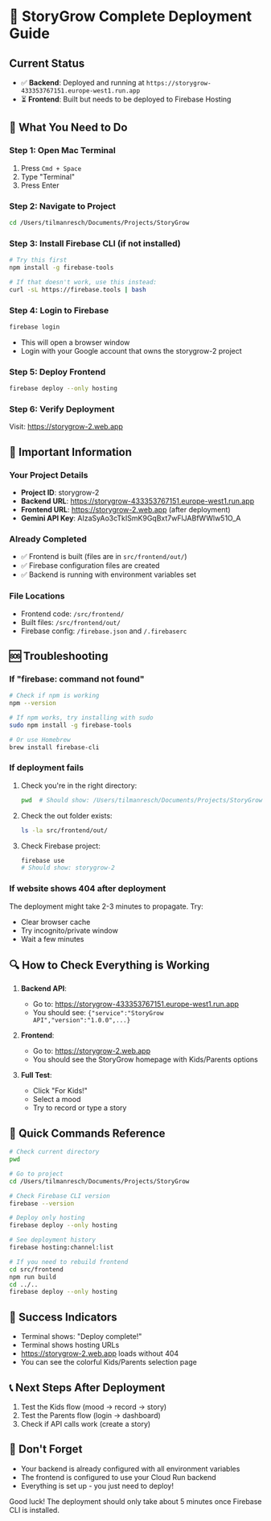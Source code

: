 # 🚀 StoryGrow Complete Deployment Guide

## Current Status
- ✅ **Backend**: Deployed and running at `https://storygrow-433353767151.europe-west1.run.app`
- ⏳ **Frontend**: Built but needs to be deployed to Firebase Hosting

## 🎯 What You Need to Do

### Step 1: Open Mac Terminal
1. Press `Cmd + Space` 
2. Type "Terminal"
3. Press Enter

### Step 2: Navigate to Project
```bash
cd /Users/tilmanresch/Documents/Projects/StoryGrow
```

### Step 3: Install Firebase CLI (if not installed)
```bash
# Try this first
npm install -g firebase-tools

# If that doesn't work, use this instead:
curl -sL https://firebase.tools | bash
```

### Step 4: Login to Firebase
```bash
firebase login
```
- This will open a browser window
- Login with your Google account that owns the storygrow-2 project

### Step 5: Deploy Frontend
```bash
firebase deploy --only hosting
```

### Step 6: Verify Deployment
Visit: https://storygrow-2.web.app

## 📁 Important Information

### Your Project Details
- **Project ID**: storygrow-2
- **Backend URL**: https://storygrow-433353767151.europe-west1.run.app
- **Frontend URL**: https://storygrow-2.web.app (after deployment)
- **Gemini API Key**: AIzaSyAo3cTkISmK9GqBxt7wFlJABfWWlw51O_A

### Already Completed
- ✅ Frontend is built (files are in `src/frontend/out/`)
- ✅ Firebase configuration files are created
- ✅ Backend is running with environment variables set

### File Locations
- Frontend code: `/src/frontend/`
- Built files: `/src/frontend/out/`
- Firebase config: `/firebase.json` and `/.firebaserc`

## 🆘 Troubleshooting

### If "firebase: command not found"
```bash
# Check if npm is working
npm --version

# If npm works, try installing with sudo
sudo npm install -g firebase-tools

# Or use Homebrew
brew install firebase-cli
```

### If deployment fails
1. Check you're in the right directory:
   ```bash
   pwd  # Should show: /Users/tilmanresch/Documents/Projects/StoryGrow
   ```

2. Check the out folder exists:
   ```bash
   ls -la src/frontend/out/
   ```

3. Check Firebase project:
   ```bash
   firebase use
   # Should show: storygrow-2
   ```

### If website shows 404 after deployment
The deployment might take 2-3 minutes to propagate. Try:
- Clear browser cache
- Try incognito/private window
- Wait a few minutes

## 🔍 How to Check Everything is Working

1. **Backend API**: 
   - Go to: https://storygrow-433353767151.europe-west1.run.app
   - You should see: `{"service":"StoryGrow API","version":"1.0.0",...}`

2. **Frontend**: 
   - Go to: https://storygrow-2.web.app
   - You should see the StoryGrow homepage with Kids/Parents options

3. **Full Test**:
   - Click "For Kids!"
   - Select a mood
   - Try to record or type a story

## 📝 Quick Commands Reference

```bash
# Check current directory
pwd

# Go to project
cd /Users/tilmanresch/Documents/Projects/StoryGrow

# Check Firebase CLI version
firebase --version

# Deploy only hosting
firebase deploy --only hosting

# See deployment history
firebase hosting:channel:list

# If you need to rebuild frontend
cd src/frontend
npm run build
cd ../..
firebase deploy --only hosting
```

## 🎉 Success Indicators
- Terminal shows: "Deploy complete!"
- Terminal shows hosting URLs
- https://storygrow-2.web.app loads without 404
- You can see the colorful Kids/Parents selection page

## 📞 Next Steps After Deployment
1. Test the Kids flow (mood → record → story)
2. Test the Parents flow (login → dashboard)
3. Check if API calls work (create a story)

## 🔐 Don't Forget
- Your backend is already configured with all environment variables
- The frontend is configured to use your Cloud Run backend
- Everything is set up - you just need to deploy!

Good luck! The deployment should only take about 5 minutes once Firebase CLI is installed.